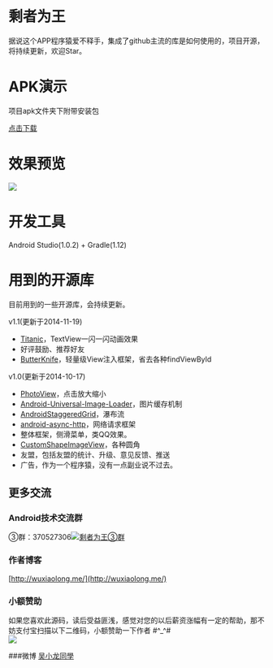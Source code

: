 
剩者为王
===========================
据说这个APP程序猿爱不释手，集成了github主流的库是如何使用的，项目开源，将持续更新，欢迎Star。

APK演示
===========================
项目apk文件夹下附带安装包

[点击下载](https://github.com/WuXiaolong/WeWin/raw/master/apk/app-debug.apk)
<!--，或者扫描以下二维码下载：

![](https://github.com/WuXiaolong/c/raw/master/screenshots/qrcode.png)
-->

效果预览
===========================
![](https://github.com/WuXiaolong/WeWin/raw/master/screenshots/screenshots.gif)

开发工具
===========================
Android Studio(1.0.2) + Gradle(1.12)

用到的开源库
===========================
目前用到的一些开源库，会持续更新。

v1.1(更新于2014-11-19)
* [Titanic](https://github.com/RomainPiel/Titanic)，TextView一闪一闪动画效果
* 好评鼓励、推荐好友
* [ButterKnife](https://github.com/JakeWharton/butterknife)，轻量级View注入框架，省去各种findViewById

v1.0(更新于2014-10-17)
* [PhotoView](https://github.com/chrisbanes/PhotoView)，点击放大缩小
* [Android-Universal-Image-Loader](https://github.com/nostra13/Android-Universal-Image-Loader)，图片缓存机制
* [AndroidStaggeredGrid](https://github.com/etsy/AndroidStaggeredGrid)，瀑布流
* [android-async-http](https://github.com/loopj/android-async-http)，网络请求框架
* 整体框架，侧滑菜单，类QQ效果。
* [CustomShapeImageView](https://github.com/MostafaGazar/CustomShapeImageView)，各种圆角
* 友盟，包括友盟的统计、升级、意见反馈、推送
* 广告，作为一个程序猿，没有一点副业说不过去。

## 更多交流
### Android技术交流群
<!---
②群：376526418<a target="_blank" href="http://shang.qq.com/wpa/qunwpa?idkey=5017aa79b1bc2726134ce1d6bc3060306022d1a2155f303709b02824d47a8e59"><img border="0" src="http://pub.idqqimg.com/wpa/images/group.png" alt="剩者为王②群" title="剩者为王②群"></a><br><br>
-->
③群：370527306<a target="_blank" href="http://shang.qq.com/wpa/qunwpa?idkey=0a992ba077da4c8325cbfef1c9e81f0443ffb782a0f2135c1a8f7326baac58ac"><img border="0" src="http://pub.idqqimg.com/wpa/images/group.png" alt="剩者为王③群" title="剩者为王③群"></a>
### 作者博客
[http://wuxiaolong.me/](http://wuxiaolong.me/)
### 小额赞助
如果您喜欢此源码，读后受益匪浅，感觉对您的以后薪资涨幅有一定的帮助，那不妨支付宝扫描以下二维码，小额赞助一下作者 #^_^#<br> 
<img src="http://7q5c2h.com1.z0.glb.clouddn.com/taobao_qrcode.jpg" /> 

###微博
[吴小龙同學](http://weibo.com/u/2175011601)

